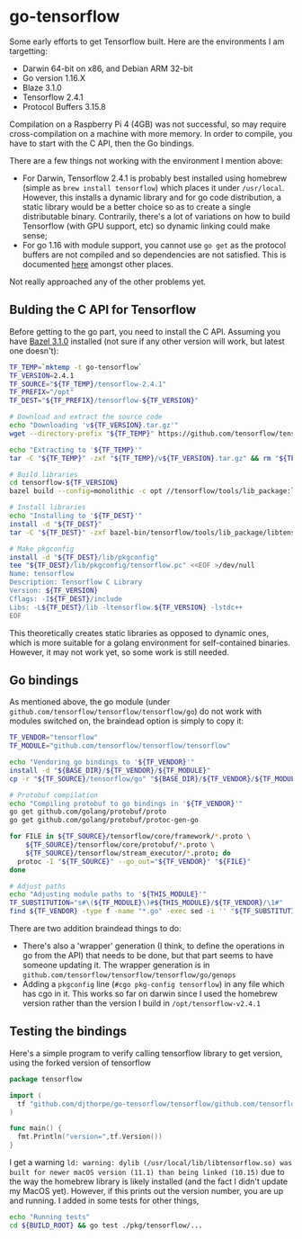 # go-tensorflow

Some early efforts to get Tensorflow built. Here are the environments I am targetting:

  * Darwin 64-bit on x86, and Debian ARM 32-bit
  * Go version 1.16.X
  * Blaze 3.1.0
  * Tensorflow 2.4.1
  * Protocol Buffers 3.15.8

Compilation on a Raspberry Pi 4 (4GB) was not successful, so may require cross-compilation
on a machine with more memory. In order to compile, you have to start with the C API, then
the Go bindings.

There are a few things not working with the environment I mention above:

  * For Darwin, Tensorflow 2.4.1 is probably best installed using homebrew
    (simple as `brew install tensorflow`) which places it under `/usr/local`. However, this
    installs a dynamic library and for go code distribution, a static library would
    be a better choice so as to create a single distributable binary. Contrarily, there's a lot
    of variations on how to build Tensorflow (with GPU support, etc) so dynamic linking could
    make sense;
  * For go 1.16 with module support, you cannot use `go get` as the protocol buffers are not 
    compiled and so dependencies are not satisfied. This is documented [here](https://github.com/tensorflow/tensorflow/issues/43847) amongst other places.

Not really approached any of the other problems yet.

## Bulding the C API for Tensorflow

Before getting to the go part, you need to install the C API. Assuming you have [Bazel 3.1.0](https://docs.bazel.build/versions/3.1.0/install.html) installed (not sure if any other version will work, but latest one doesn't):

```bash
TF_TEMP=`mktemp -t go-tensorflow`
TF_VERSION=2.4.1
TF_SOURCE="${TF_TEMP}/tensorflow-2.4.1"
TF_PREFIX="/opt"
TF_DEST="${TF_PREFIX}/tensorflow-${TF_VERSION}"

# Download and extract the source code
echo "Downloading 'v${TF_VERSION}.tar.gz'"
wget --directory-prefix "${TF_TEMP}" https://github.com/tensorflow/tensorflow/archive/refs/tags/v${TF_VERSION}.tar.gz

echo "Extracting to '${TF_TEMP}'"
tar -C "${TF_TEMP}" -zxf "${TF_TEMP}/v${TF_VERSION}.tar.gz" && rm "${TF_TEMP}/v${TF_VERSION}.tar.gz"

# Build libraries
cd tensorflow-${TF_VERSION}
bazel build --config=monolithic -c opt //tensorflow/tools/lib_package:libtensorflow

# Install libraries
echo "Installing to '${TF_DEST}'"
install -d "${TF_DEST}"
tar -C "${TF_DEST}" -zxf bazel-bin/tensorflow/tools/lib_package/libtensorflow.tar.gz

# Make pkgconfig
install -d "${TF_DEST}/lib/pkgconfig"
tee "${TF_DEST}/lib/pkgconfig/tensorflow.pc" <<EOF >/dev/null
Name: tensorflow
Description: Tensorflow C Library
Version: ${TF_VERSION}
Cflags: -I${TF_DEST}/include
Libs: -L${TF_DEST}/lib -ltensorflow.${TF_VERSION} -lstdc++
EOF
```

This theoretically creates static libraries as opposed to dynamic ones, which is more
suitable for a golang environment for self-contained binaries. However, it may not work
yet, so some work is still needed.

## Go bindings

As mentioned above, the go module (under `github.com/tensorflow/tensorflow/tensorflow/go`)
do not work with modules switched on, the braindead option is simply to copy it:

```bash
TF_VENDOR="tensorflow"
TF_MODULE="github.com/tensorflow/tensorflow/tensorflow"

echo "Vendoring go bindings to '${TF_VENDOR}'"
install -d "${BASE_DIR}/${TF_VENDOR}/${TF_MODULE}"
cp -r "${TF_SOURCE}/tensorflow/go" "${BASE_DIR}/${TF_VENDOR}/${TF_MODULE}"

# Protobuf compilation
echo "Compiling protobuf to go bindings in '${TF_VENDOR}'"
go get github.com/golang/protobuf/proto
go get github.com/golang/protobuf/protoc-gen-go

for FILE in ${TF_SOURCE}/tensorflow/core/framework/*.proto \
    ${TF_SOURCE}/tensorflow/core/protobuf/*.proto \
    ${TF_SOURCE}/tensorflow/stream_executor/*.proto; do
  protoc -I "${TF_SOURCE}" --go_out="${TF_VENDOR}" "${FILE}"
done

# Adjust paths
echo "Adjusting module paths to '${THIS_MODULE}'"
TF_SUBSTITUTION="s#\(${TF_MODULE}\)#${THIS_MODULE}/${TF_VENDOR}/\1#"
find ${TF_VENDOR} -type f -name "*.go" -exec sed -i '' "${TF_SUBSTITUTION}" {} \;
```

There are two addition braindead things to do:

  * There's also a 'wrapper' generation (I think, to define the operations in go from
    the API) that needs to be done, but that part seems to have someone updating it.
    The wrapper generation is in `github.com/tensorflow/tensorflow/tensorflow/go/genops`
  * Adding a `pkgconfig` line (`#cgo pkg-config tensorflow`) in any file which has
    cgo in it. This works so far on darwin since I used the homebrew version rather than
    the version I build in `/opt/tensorflow-v2.4.1`

## Testing the bindings

Here's a simple program to verify calling tensorflow library to get version, using the
forked version of tensorflow

```go
package tensorflow

import (
  tf "github.com/djthorpe/go-tensorflow/tensorflow/github.com/tensorflow/tensorflow/tensorflow/go"
)

func main() {
  fmt.Println("version=",tf.Version())
}
```

I get a warning `ld: warning: dylib (/usr/local/lib/libtensorflow.so) was built for newer macOS version (11.1) than being linked (10.15)` due to the way the homebrew library is likely installed (and the fact I didn't update my MacOS yet). However, if this prints out the version number, you are up and running. I added in some tests for other things,

```bash
echo "Running tests"
cd ${BUILD_ROOT} && go test ./pkg/tensorflow/...
```
